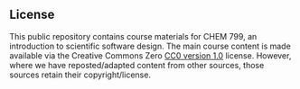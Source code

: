## License

This public repository contains course materials for CHEM 799, an introduction to scientific software design. The main course content is made available via the Creative Commons Zero [CC0 version 1.0](LICENSE) license. However, where we have reposted/adapted content from other sources, those sources retain their copyright/license.